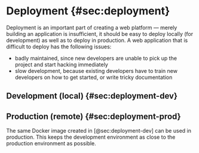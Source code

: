 # Deployment {#sec:deployment}

Deployment is an important part of creating a web platform — merely building an application is insufficient, it should be easy to deploy locally (for development) as well as to deploy in production. A web application that is difficult to deploy has the following issues:

- badly maintained, since new developers are unable to pick up the project and start hacking immediately
- slow development, because existing developers have to train new developers on how to get started, or write tricky documentation

## Development (local) {#sec:deployment-dev}


## Production (remote) {#sec:deployment-prod}

The same Docker image created in [@sec:deployment-dev] can be used in production. This keeps the development environment as close to the production environment as possible.
